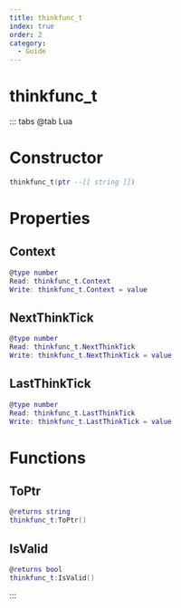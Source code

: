 ```yaml
---
title: thinkfunc_t
index: true
order: 2
category:
  - Guide
---
```


# thinkfunc_t

::: tabs
@tab Lua
# Constructor
```lua
thinkfunc_t(ptr --[[ string ]])
```
# Properties
## Context 
```lua
@type number
Read: thinkfunc_t.Context
Write: thinkfunc_t.Context = value
```
## NextThinkTick 
```lua
@type number
Read: thinkfunc_t.NextThinkTick
Write: thinkfunc_t.NextThinkTick = value
```
## LastThinkTick 
```lua
@type number
Read: thinkfunc_t.LastThinkTick
Write: thinkfunc_t.LastThinkTick = value
```
# Functions
## ToPtr
```lua
@returns string
thinkfunc_t:ToPtr()
```
## IsValid
```lua
@returns bool
thinkfunc_t:IsValid()
```

:::
